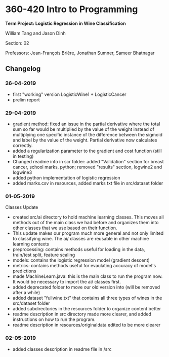 ﻿# 360-420 Intro to Programming


**Term Project: Logistic Regression in Wine Classification**

William Tang and Jason Dinh


Section: 02

Professors: Jean-François Brière, Jonathan Sumner, Sameer Bhatnagar


## Changelog

### 26-04-2019
- first "working" version LogisticWine1 + LogisticCancer
- prelim report

### 29-04-2019
- gradient method: fixed an issue in the partial derivative where the total sum so far would be multiplied by the value of the weight instead of multiplying one specific instance of the difference between the sigmoid and label by the value of the weight. Partial derivative now calculates correctly.
- added a regularization parameter to the gradient and cost function (still in testing)
- Changed readme info in scr folder: added "Validation" section for breast cancer, school marks, python; removed "results" section, logwine2 and logwine3
- added python implementation of logistic regression
- added marks.csv in resources, added marks txt file in src/dataset folder

### 01-05-2019
Classes Update
  - created src/ai directory to hold machine learning classes. This moves all methods out of the main class we had before and organizes them into other classes that we use based on their function.
  - This update makes our program much more general and not only limited to classifying wine. The ai/ classes are reusable in other machine learning contexts
  - preprocessing: contains methods useful for loading in the data, train/test split, feature scaling
  - models: contains the logistic regression model (gradient descent)
  - metrics: contains methods useful for evaulating accuracy of model's predictions
  - made MachineLearn.java: this is the main class to run the program now. It would be necessary to import the ai/ classes first.
  - added deprecated folder to move our old version into (will be removed after a while)
  - added dataset "fullwine.txt" that contains all three types of wines in the src/dataset folder
  - added subdirectories in the resources folder to organize content better
  - readme description in src directory made more clearer, and added instructions on how to run the program.
  - readme description in resources/originaldata edited to be more clearer
 
 ### 02-05-2019
 - added classes description in readme file in /src
